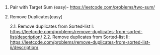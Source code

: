 1. Pair with Target Sum (easy)- https://leetcode.com/problems/two-sum/
2. Remove Duplicates(easy)

   2.1. Remove duplicates from Sorted-list I: https://leetcode.com/problems/remove-duplicates-from-sorted-list/description/
   2.2. Remove duplicates from Sorted-list II: https://leetcode.com/problems/remove-duplicates-from-sorted-list-ii/description/
